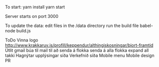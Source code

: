 To start:
  yarn install
  yarn start

Server starts on port 3000

To update the data:
edit files in the /data directory
run the build file
  babel-node build.js

ToDo
	Vinna logo
    http://www.krakkaruv.is/profill/keppendur/althingiskosningar/bjort-framtid
	Útlit
	gmail
	búa til mail til að senda á flokka
	senda á alla flokka
	expand all takki
	Hagnýtar upplýsingar síða
	Verkefnið síða
	Mobile menu
	Mobile design
	PR
